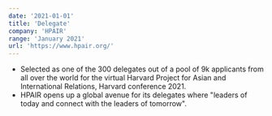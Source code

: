 ```yaml
---
date: '2021-01-01'
title: 'Delegate'
company: 'HPAIR'
range: 'January 2021'
url: 'https://www.hpair.org/'
---
```


- Selected as one of the 300 delegates out of a pool of 9k applicants from all over the world for the virtual Harvard Project for Asian and International Relations, Harvard conference 2021.
- HPAIR opens up a global avenue for its delegates where "leaders of today and connect with the leaders of tomorrow".
